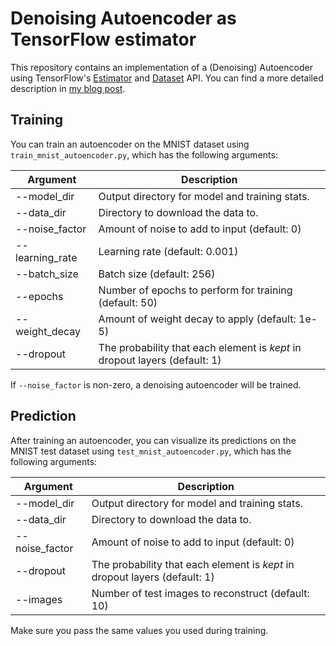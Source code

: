 # Denoising Autoencoder as TensorFlow estimator

This repository contains an implementation of
a (Denoising) Autoencoder using TensorFlow's
[Estimator](https://www.tensorflow.org/get_started/estimator)
and [Dataset](https://www.tensorflow.org/programmers_guide/datasets) API.
You can find a more detailed description in [my blog post](https://k-d-w.org/node/103).

## Training
You can train an autoencoder on the MNIST dataset using
``train_mnist_autoencoder.py``, which has the following arguments:

| Argument | Description |
| -------- | ----------- |
| --model_dir | Output directory for model and training stats. |
| --data_dir  | Directory to download the data to. |
| --noise_factor | Amount of noise to add to input (default: 0)
| --learning_rate | Learning rate (default: 0.001) |
| --batch_size | Batch size (default: 256) |
| --epochs | Number of epochs to perform for training (default: 50) |
| --weight_decay | Amount of weight decay to apply (default: 1e-5) |
| --dropout | The probability that each element is *kept* in dropout layers (default: 1) |

If ``--noise_factor`` is non-zero, a denoising autoencoder will be trained.

## Prediction
After training an autoencoder, you can visualize its predictions on
the MNIST test dataset using ``test_mnist_autoencoder.py``, which has
the following arguments:

| Argument | Description |
| -------- | ----------- |
| --model_dir | Output directory for model and training stats. |
| --data_dir  | Directory to download the data to. |
| --noise_factor | Amount of noise to add to input (default: 0)
| --dropout | The probability that each element is *kept* in dropout layers (default: 1) |
| --images | Number of test images to reconstruct (default: 10) |

Make sure you pass the same values you used during training.
